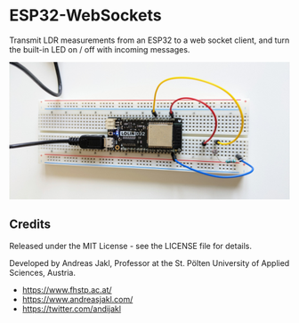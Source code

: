 # ESP32-WebSockets
Transmit LDR measurements from an ESP32 to a web socket client, and turn the built-in LED on / off with incoming messages.

![](https://raw.githubusercontent.com/andijakl/ESP32-WebSockets/main/ESP32-LDR-Websockets.jpg)

## Credits

Released under the MIT License - see the LICENSE file for details.

Developed by Andreas Jakl, Professor at the St. Pölten University of Applied Sciences, Austria.

* <https://www.fhstp.ac.at/>
* <https://www.andreasjakl.com/>
* <https://twitter.com/andijakl>


